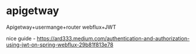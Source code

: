 # apigetway
Apigetway+usermange+router webflux+JWT


nice guide - https://ard333.medium.com/authentication-and-authorization-using-jwt-on-spring-webflux-29b81f813e78

